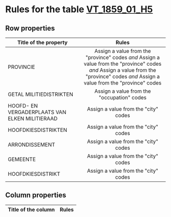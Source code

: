 # Rules for the table [VT_1859_01_H5](https://github.com/cgueret/DataDump/blob/master/xls-marked/VT_1859_01_H5_marked.xls?raw=true)
## Row properties
| Title of the property | Rules |
| --------------------- |:-----:|
| PROVINCIE | Assign a value from the "province" codes *and* Assign a value from the "province" codes *and* Assign a value from the "province" codes *and* Assign a value from the "province" codes |
| GETAL MILITIEDISTRIKTEN | Assign a value from the "occupation" codes |
| HOOFD- EN VERGADERPLAATS VAN ELKEN MILITIERAAD | Assign a value from the "city" codes |
| HOOFDKIESDISTRIKTEN | Assign a value from the "city" codes |
| ARRONDISSEMENT  | Assign a value from the "city" codes |
| GEMEENTE | Assign a value from the "city" codes |
| HOOFDKIESDISTRIKT | Assign a value from the "city" codes |
## Column properties
| Title of the column | Rules |
| --------------------- |:-----:|
